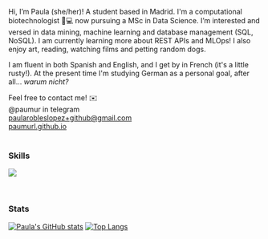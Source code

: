 Hi, I’m Paula (she/her)! A student based in Madrid. I'm a computational biotechnologist 🌱💻 now pursuing a MSc in Data Science. I’m interested and versed in data mining, machine learning and database management (SQL, NoSQL). I am currently learning more about REST APIs and MLOps! I also enjoy art, reading, watching films and petting random dogs.

I am fluent in both Spanish and English, and I get by in French (it's a little rusty!). At the present time I'm studying German as a personal goal, after all... *warum nicht?*

Feel free to contact me! ✉️\
@paumur in telegram \
paularobleslopez+github@gmail.com \
[paumurl.github.io](https://paumurl.github.io)
<br/>
<br/>

### Skills
<p align="left">
  <a href="https://skillicons.dev">
    <img src="https://skillicons.dev/icons?i=py,bash,mysql,r,scala,html,css,js,latex,docker,flask,git,github" />
  </a>
</p>


<br/>

### Stats
[![Paula's GitHub stats](https://github-readme-stats.vercel.app/api?username=paumurl&show_icons=true&count_private=true&theme=merko)](https://github.com/anuraghazra/github-readme-stats)
[![Top Langs](https://github-readme-stats.vercel.app/api/top-langs/?username=paumurl&layout=compact&theme=merko)](https://github.com/anuraghazra/github-readme-stats)


<!---
paumurl/paumurl is a ✨ special ✨ repository because its `README.md` (this file) appears on your GitHub profile.
You can click the Preview link to take a look at your changes.
--->
